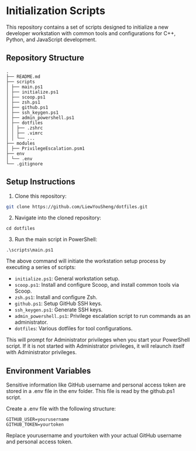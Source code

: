 # Initialization Scripts

This repository contains a set of scripts designed to initialize a new developer workstation with common tools and configurations for C++, Python, and JavaScript development.

## Repository Structure

```
.
├── README.md
├── scripts
│ ├── main.ps1
│ ├── initialize.ps1
│ ├── scoop.ps1
│ ├── zsh.ps1
│ ├── github.ps1
│ ├── ssh_keygen.ps1
│ ├── admin_powershell.ps1
│ ├── dotfiles
│ │ ├── .zshrc
│ │ ├── .vimrc
│ │ └── ...
├── modules
│ ├── PrivilegeEscalation.psm1
├── env
│ └── .env
└── .gitignore

```

## Setup Instructions

1. Clone this repository:
```bash
git clone https://github.com/LiewYouSheng/dotfiles.git
```

2. Navigate into the cloned repository:
```
cd dotfiles
```

3. Run the main script in PowerShell:
```
.\scripts\main.ps1
```

The above command will initiate the workstation setup process by executing a series of scripts:

- `initialize.ps1`: General workstation setup.
- `scoop.ps1`: Install and configure Scoop, and install common tools via Scoop.
- `zsh.ps1`: Install and configure Zsh.
- `github.ps1`: Setup GitHub SSH keys.
- `ssh_keygen.ps1`: Generate SSH keys.
- `admin_powershell.ps1`: Privilege escalation script to run commands as an administrator.
- `dotfiles`: Various dotfiles for tool configurations.

This will prompt for Administrator privileges when you start your PowerShell script. If it is not started with Administrator privileges, it will relaunch itself with Administrator privileges.

## Environment Variables
Sensitive information like GitHub username and personal access token are stored in a .env file in the env folder. This file is read by the github.ps1 script.

Create a .env file with the following structure:
```env
GITHUB_USER=yourusername
GITHUB_TOKEN=yourtoken
```

Replace yourusername and yourtoken with your actual GitHub username and personal access token.
